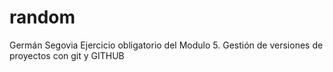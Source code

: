 # random
Germán Segovia
Ejercicio obligatorio del Modulo 5. Gestión de versiones de proyectos con git y GITHUB